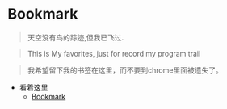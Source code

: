 # Bookmark
> 天空没有鸟的踪迹,但我已飞过.

> This is My favorites, just for record my program trail

> 我希望留下我的书签在这里，而不要到chrome里面被遗失了。

* 看着这里 
	* [Bookmark](./bookMark.html)
